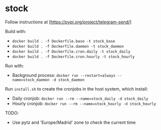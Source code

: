 # stock

Follow instructions at [https://pypi.org/project/telegram-send/]

Build with:
* `docker build . -f Dockerfile.base -t stock_base`
* `docker build . -f Dockerfile.daemon -t stock_daemon`
* `docker build . -f Dockerfile.cron.daily -t stock_daily`
* `docker build . -f Dockerfile.cron.hourly -t stock_hourly`

Run with:
* Background process: `docker run --restart=always --name=stock_daemon -d stock_daemon`

Run `install.sh` to create the cronjobs in the host system, which install:
* Daily cronjob: `docker run --rm --name=stock_daily -d stock_daily`
* Hourly cronjob: `docker run --rm --name=stock_hourly -d stock_hourly`

TODO:
* Use pytz and 'Europe/Madrid' zone to check the current time

